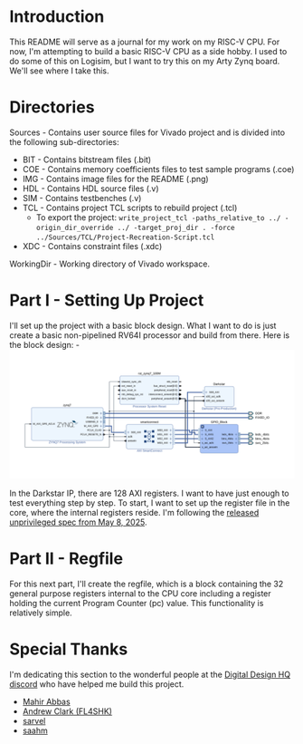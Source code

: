 # Introduction

This README will serve as a journal for my work on my RISC-V CPU. For now, I'm attempting to build a basic RISC-V CPU as a side hobby. I used to do some of this on Logisim, but I want to try this on my Arty Zynq board. We'll see where I take this.

# Directories

Sources - Contains user source files for Vivado project and is divided into the following sub-directories:

- BIT - Contains bitstream files (.bit)
- COE - Contains memory coefficients files to test sample programs (.coe)
- IMG - Contains image files for the README (.png)
- HDL - Contains HDL source files (.v)
- SIM - Contains testbenches (.v)
- TCL - Contains project TCL scripts to rebuild project (.tcl)
    - To export the project: `write_project_tcl -paths_relative_to ../ -origin_dir_override ../ -target_proj_dir . -force ../Sources/TCL/Project-Recreation-Script.tcl`
- XDC - Contains constraint files (.xdc)

WorkingDir - Working directory of Vivado workspace.

# Part I - Setting Up Project

I'll set up the project with a basic block design. What I want to do is just create a basic non-pipelined RV64I processor and build from there. Here is the block design:
    - ![Block Design](./Sources/IMG/part-1-block-design.png)

In the Darkstar IP, there are 128 AXI registers. I want to have just enough to test everything step by step. To start, I want to set up the register file in the core, where the internal registers reside. I'm following the [released unprivileged spec from May 8, 2025](./riscv-unprivileged-spec-may-8-2025.pdf).

# Part II - Regfile

For this next part, I'll create the regfile, which is a block containing the 32 general purpose registers internal to the CPU core including a register holding the current Program Counter (pc) value. This functionality is relatively simple.


# Special Thanks

I'm dedicating this section to the wonderful people at the [Digital Design HQ discord](https://discord.gg/4YWKUryprY) who have helped me build this project.
- [Mahir Abbas](https://github.com/MahirAbbas)
- [Andrew Clark (FL4SHK)](https://github.com/fl4shk)
- [sarvel](https://sarvel.xyz/)
- [saahm](https://github.com/saahm)

